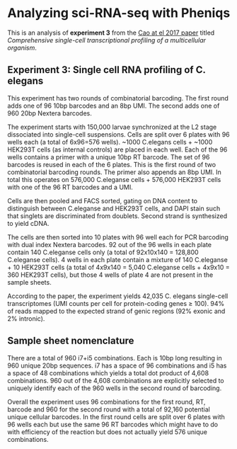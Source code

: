 # Analyzing sci-RNA-seq with Pheniqs

This is an analysis of **experiment 3** from the [Cao at el 2017 paper](https://www.science.org/doi/10.1126/science.aam8940) titled *Comprehensive single-cell transcriptional profiling of a multicellular organism*.

## Experiment 3: Single cell RNA profiling of C. elegans

This experiment has two rounds of combinatorial barcoding. The first round adds one of 96 10bp barcodes and an 8bp UMI. The second adds one of 960 20bp Nextera barcodes.

The experiment starts with 150,000 larvae synchronized at the L2 stage dissociated into single-cell suspensions. Cells are split over 6 plates with 96 wells each (a total of 6x96=576 wells). ~1000 C.elegans cells + ~1000 HEK293T cells (as internal controls) are placed in each well. Each of the 96 wells contains a primer with a unique 10bp RT barcode. The set of 96 barcodes is reused in each of the 6 plates. This is the first round of two combinatorial barcoding rounds. The primer also appends an 8bp UMI. In total this operates on 576,000 C.eleganse cells + 576,000 HEK293T cells with one of the 96 RT barcodes and a UMI.

Cells are then pooled and FACS sorted, gating on DNA content to distinguish between C.eleganse and HEK293T cells, and DAPI stain such that singlets are discriminated from doublets. Second strand is synthesized to yield cDNA.

The cells are then sorted into 10 plates with 96 well each for PCR barcoding with dual index Nextera barcodes. 92 out of the 96 wells in each plate contain 140 C.eleganse cells only (a total of 92x10x140 = 128,800 C.eleganse cells). 4 wells in each plate contain a mixture of 140 C.eleganse + 10 HEK293T cells (a total of 4x9x140 = 5,040 C.eleganse cells + 4x9x10 = 360 HEK293T cells), but those 4 wells of plate 4 are not present in the sample sheets.

According to the paper, the experiment yields 42,035 C. elegans single-cell transcriptomes (UMI counts per cell for protein-coding genes ≥ 100). 94% of reads mapped to the expected strand of genic regions (92% exonic and 2% intronic).

## Sample sheet nomenclature

There are a total of 960 i7+i5 combinations. Each is 10bp long resulting in 960 unique 20bp sequences. i7 has a space of 96 combinations and i5 has a space of 48 combinations which yields a total dot product of 4,608 combinations. 960 out of the 4,608 combinations are explicitly selected to uniquely identify each of the 960 wells in the second round of barcoding.

Overall the experiment uses 96 combinations for the first round, RT, barcode and 960 for the second round with a total of 92,160 potential unique cellular barcodes. In the first round cells are split over 6 plates with 96 wells each but use the same 96 RT barcodes which might have to do with efficiency of the reaction but does not actually yield 576 unique combinations.
